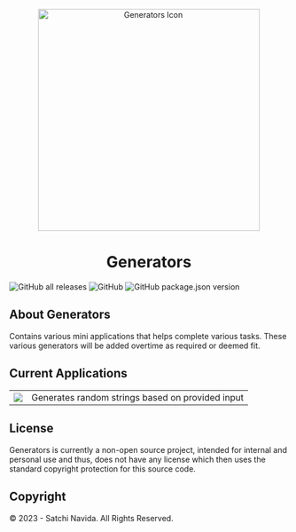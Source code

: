<p align="center"><img src="placeholder.jpg" width="400" alt="Generators Icon"></p>
<h1 align="center">Generators</h1>

![GitHub all releases](https://img.shields.io/github/downloads/virus5600/generators/total?color=green&label=Downloads&logo=github)
![GitHub](https://img.shields.io/github/license/Virus5600/generators?label=License&logo=openlayers)
![GitHub package.json version](https://img.shields.io/github/package-json/v/virus5600/generators?label=Version&logo=)

## About Generators

Contains various mini applications that helps complete various tasks. These various generators will be added overtime as required or deemed fit.

## Current Applications

<table>
	<tr>
		<td valign="center">
			<a href="#">
				<img src="https://img.shields.io/badge/Random%20String%20Generator-Available-green">
			</a>
		</td>
		<td valign="center">Generates random strings based on provided input</td>
	<tr>
</table>

## License

Generators is currently a non-open source project, intended for internal and personal use and thus, does not have any license which then uses the standard copyright protection for this source code.

## Copyright
&copy; 2023 -  Satchi Navida. All Rights Reserved.
